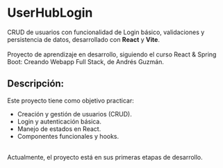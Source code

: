 # UserHubLogin

CRUD de usuarios con funcionalidad de Login básico, validaciones y persistencia de datos, desarrollado con **React** y **Vite**.  
<br>
Proyecto de aprendizaje en desarrollo, siguiendo el curso React & Spring Boot: Creando Webapp Full Stack, de Andrés Guzmán.

## Descripción:

Este proyecto tiene como objetivo practicar:
<br>
- Creación y gestión de usuarios (CRUD).
- Login y autenticación básica.
- Manejo de estados en React.
- Componentes funcionales y hooks.
<br>
Actualmente, el proyecto está en sus primeras etapas de desarrollo.